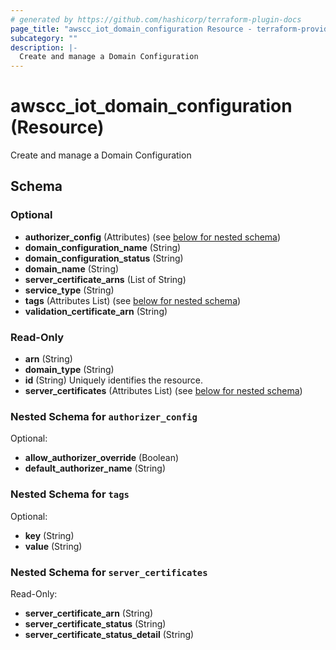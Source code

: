 ```yaml
---
# generated by https://github.com/hashicorp/terraform-plugin-docs
page_title: "awscc_iot_domain_configuration Resource - terraform-provider-awscc"
subcategory: ""
description: |-
  Create and manage a Domain Configuration
---
```


# awscc_iot_domain_configuration (Resource)

Create and manage a Domain Configuration



<!-- schema generated by tfplugindocs -->
## Schema

### Optional

- **authorizer_config** (Attributes) (see [below for nested schema](#nestedatt--authorizer_config))
- **domain_configuration_name** (String)
- **domain_configuration_status** (String)
- **domain_name** (String)
- **server_certificate_arns** (List of String)
- **service_type** (String)
- **tags** (Attributes List) (see [below for nested schema](#nestedatt--tags))
- **validation_certificate_arn** (String)

### Read-Only

- **arn** (String)
- **domain_type** (String)
- **id** (String) Uniquely identifies the resource.
- **server_certificates** (Attributes List) (see [below for nested schema](#nestedatt--server_certificates))

<a id="nestedatt--authorizer_config"></a>
### Nested Schema for `authorizer_config`

Optional:

- **allow_authorizer_override** (Boolean)
- **default_authorizer_name** (String)


<a id="nestedatt--tags"></a>
### Nested Schema for `tags`

Optional:

- **key** (String)
- **value** (String)


<a id="nestedatt--server_certificates"></a>
### Nested Schema for `server_certificates`

Read-Only:

- **server_certificate_arn** (String)
- **server_certificate_status** (String)
- **server_certificate_status_detail** (String)


